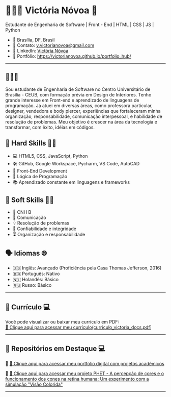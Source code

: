 # 👩🏻‍💻 Victória Nóvoa 🥀

Estudante de Engenharia de Software | Front - End | HTML | CSS | JS | Python

- 📍 Brasília, DF, Brasil  
- 📧 Contato: v.victorianovoa@gmail.com 
- 🔗 LinkedIn: [Victória Nóvoa](https://www.linkedin.com/in/victória-nóvoa/)
- 📄 Portfólio: https://victorianovoa.github.io/portfolio_hub/

---
## 🤩🤩🤩 

Sou estudante de Engenharia de Software no Centro Universitário de Brasília - CEUB, com formação prévia em Design de Interiores. Tenho grande interesse em Front-end e aprendizado de linguagens de programação. Já atuei em diversas áreas, como professora particular, designer, vendedora e body piercer, experiências que fortaleceram minha organização, responsabilidade, comunicação interpessoal, e habilidade de resolução de problemas. Meu objetivo é crescer na área da tecnologia e transformar, com êxito,  idéias em códigos. 



## 🌟 Hard Skills 💅🏻

- 💻 HTML5, CSS, JavaScript, Python  
- 🛠️ GitHub, Google Workspace, Pycharm, VS Code, AutoCAD
- 🎨 Front-End Development 
- 🧠 Lógica de Programação  
- 📚 Aprendizado constante em linguagens e frameworks

## 🌟 Soft Skills 💅🏻

- 🚗 CNH B
- 💬 Comunicação  
- 💡 Resolução de problemas
- 🤍 Confiabilidade e integridade
- ⏳ Organização e responsabilidade 


## 🗣️ Idiomas 🌐

- 🇺🇸 Inglês: Avançado (Proficiência pela Casa Thomas Jefferson, 2016)
- 🇧🇷 Português: Nativo
- 🇳🇱 Holandês: Básico
- 🇷🇺 Russo: Básico

---

## 📄 Currículo 💻


Você pode visualizar ou baixar meu currículo em PDF:  
[📎 Clique aqui para acessar meu currículo(curriculo_victoria_docs.pdf](https://github.com/user-attachments/files/19763054/curriculo_victoria_docs.pdf)]


---

## 📌 Repositórios em Destaque 💻

🔹 [📎 Clique aqui para acessar meu portfólio digital com projetos acadêmicos](https://github.com/user-attachments/files/19763190/portfolio_victoria_novoa.pdf) 

🔹 [📎 Clique aqui para acessar meu projeto PHET - A percepção de cores e o funcionamento dos cones na retina humana: Um experimento com a simulação "Visão Colorida" ](https://github.com/user-attachments/files/19763260/PHET_projeto.pdf)


---




